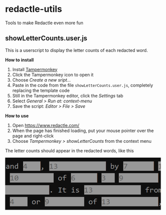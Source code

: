 # redactle-utils
Tools to make Redactle even more fun

## showLetterCounts.user.js

This is a userscript to display the letter counts of each redacted word.

**How to install**
1. Install [Tampermonkey](https://www.tampermonkey.net/)
2. Click the Tampermonkey icon to open it
3. Choose _Create a new sript..._
4. Paste in the code from the file `showLetterCounts.user.js`, completely replacing the template code
5. Still in the Tampermonkey editor, click the _Settings_ tab
6. Select _General > Run at:  context-menu_
7. Save the script: _Editor > File > Save_

**How to use**
1. Open https://www.redactle.com/
2. When the page has finished loading, put your mouse pointer over the page and right-click
3. Choose _Tampermonkey > showLetterCounts_ from the context menu

The letter counts should appear in the redacted words, like this

![Letter count example](images/letter-counts.png)
